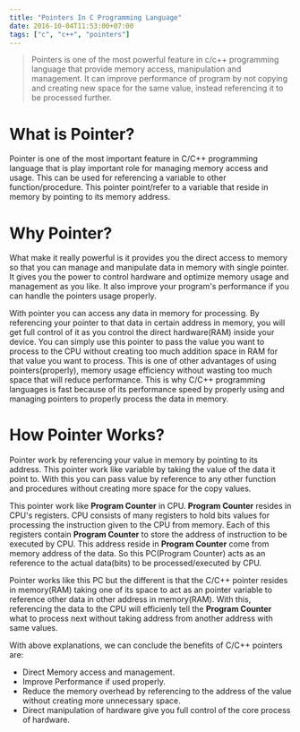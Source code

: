 ```yaml
---
title: "Pointers In C Programming Language"
date: 2016-10-04T11:53:00+07:00
tags: ["c", "c++", "pointers"]
---
```

>Pointers is one of the most powerful feature in c/c++ programming language that provide memory access, manipulation and management. It can improve performance of program by not copying and creating new space for the same value, instead referencing it to be processed further.
<!--more-->

# What is Pointer?
Pointer is one of the most important feature in C/C++ programming language that is play important role for managing memory access and usage. This can be used for referencing a variable to other function/procedure. This pointer point/refer to a variable that reside in memory by pointing to its memory address. 

# Why Pointer?
What make it really powerful is it provides you the direct access to memory so that you can manage and manipulate data in memory with single pointer. It gives you the power to control hardware and optimize memory usage and management as you like. It also improve your program's performance if you can handle the pointers usage properly. 

With pointer you can access any data in memory for processing. By referencing your pointer to that data in certain address in memory, you will get full control of it as you control the direct hardware(RAM) inside your device. You can simply use this pointer to pass the value you want to process to the CPU without creating too much addition space in RAM for that value you want to process. This is one of other advantages of using pointers(properly), memory usage efficiency without wasting too much space that will reduce performance. This is why C/C++ programming languages is fast because of its performance speed by properly using and managing pointers to properly process the data in memory. 

# How Pointer Works?
Pointer work by referencing your value in memory by pointing to its address. This pointer work like variable by taking the value of the data it point to. With this you can pass value by reference to any other function and procedures without creating more space for the copy values. 

This pointer work like **Program Counter** in CPU. **Program Counter** resides in CPU's registers. CPU consists of many registers to hold bits values for processing the instruction given to the CPU from memory. Each of this registers contain **Program Counter** to store the address of instruction to be executed by CPU. This address reside in **Program Counter** come from memory address of the data. So this PC(Program Counter) acts as an reference to the actual data(bits) to be processed/executed by CPU. 

Pointer works like this PC but the different is that the C/C++ pointer resides in memory(RAM) taking one of its space to act as an pointer variable to reference other data in other address in memory(RAM). With this, referencing the data to the CPU will efficienly tell the **Program Counter** what to process next without taking address from another address with same values.

With above explanations, we can conclude the benefits of C/C++ pointers are:

 - Direct Memory access and management.
 - Improve Performance if used properly.
 - Reduce the memory overhead by referencing to the address of the value without creating more unnecessary space.
 - Direct manipulation of hardware give you full control of the core process of hardware.

